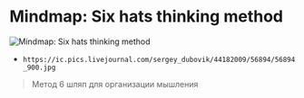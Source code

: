# Mindmap: Six hats thinking method

![Mindmap: Six hats thinking method](https://ic.pics.livejournal.com/sergey_dubovik/44182009/56894/56894_900.jpg)

- `https://ic.pics.livejournal.com/sergey_dubovik/44182009/56894/56894_900.jpg`

> Метод 6 шляп для организации мышления

